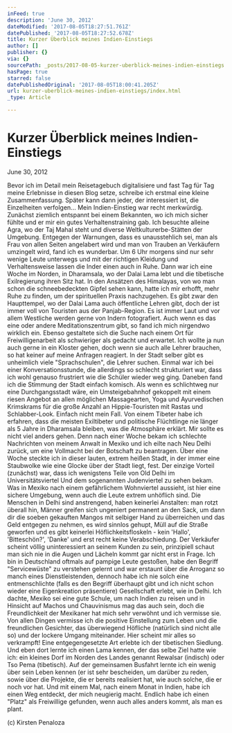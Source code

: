 ```yaml
---
inFeed: true
description: 'June 30, 2012'
dateModified: '2017-08-05T18:27:51.761Z'
datePublished: '2017-08-05T18:27:52.678Z'
title: Kurzer Überblick meines Indien-Einstiegs
author: []
publisher: {}
via: {}
sourcePath: _posts/2017-08-05-kurzer-uberblick-meines-indien-einstiegs.md
hasPage: true
starred: false
datePublishedOriginal: '2017-08-05T18:00:41.205Z'
url: kurzer-uberblick-meines-indien-einstiegs/index.html
_type: Article

---
```

# **Kurzer Überblick meines Indien-Einstiegs**

June 30, 2012

Bevor ich im Detail mein Reisetagebuch digitalisiere und fast Tag für Tag meine Erlebnisse in diesen Blog setze, schreibe ich erstmal eine kleine Zusammenfassung. Später kann dann jeder, der interessiert ist, die Einzelheiten verfolgen... Mein Indien-Einstieg war recht merkwürdig. Zunächst ziemlich entspannt bei einem Bekannten, wo ich mich sicher fühlte und er mir ein gutes Verhaltenstraining gab. Ich besuchte alleine Agra, wo der Taj Mahal steht und diverse Weltkulturerbe-Stätten der Umgebung. Entgegen der Warnungen, dass es unausstehlich sei, man als Frau von allen Seiten angelabert wird und man von Trauben an Verkäufern umzingelt wird, fand ich es wunderbar. Um 6 Uhr morgens sind nur sehr wenige Leute unterwegs und mit der richtigen Kleidung und Verhaltensweise lassen die Inder einen auch in Ruhe. Dann war ich eine Woche im Norden, in Dharamsala, wo der Dalai Lama lebt und die tibetische Exilregierung ihren Sitz hat. In den Ansätzen des Himalayas, von wo man schon die schneebedeckten Gipfel sehen kann, hatte ich mir erhofft, mehr Ruhe zu finden, um der spirituellen Praxis nachzugehen. Es gibt zwar den Haupttempel, wo der Dalai Lama auch öffentliche Lehren gibt, doch der ist immer voll von Touristen aus der Panjab-Region. Es ist immer Laut und vor allem Westliche werden gerne von Indern fotografiert. Auch wenn es das eine oder andere Meditationszentrum gibt, so fand ich mich nirgendwo wirklich ein. Ebenso gestaltete sich die Suche nach einem Ort für Freiwilligenarbeit als schwieriger als gedacht und erwartet. Ich wollte ja nun auch gerne in ein Kloster gehen, doch wenn sie auch alle Lehrer brauchen, so hat keiner auf meine Anfragen reagiert. In der Stadt selber gibt es unheimlich viele "Sprachschulen", die Lehrer suchen. Einmal war ich bei einer Konversationsstunde, die allerdings so schlecht strukturiert war, dass ich wohl genauso frustriert wie die Schüler wieder weg ging. Daneben fand ich die Stimmung der Stadt einfach komisch. Als wenn es schlichtweg nur eine Durchgangsstadt wäre, ein Umsteigebahnhof gekoppelt mit einem riesen Angebot an allen möglichen Massagearten, Yoga und Ayurvedischen Krimskrams für die große Anzahl an Hippie-Touristen mit Rastas und Schlabber-Look. Einfach nicht mein Fall. Von einem Tibeter habe ich erfahren, dass die meisten Exiltibeter und politische Flüchtlinge nie länger als 5 Jahre in Dharamsala bleiben, was die Atmosphäre erklärt. Mir sollte es nicht viel anders gehen. Denn nach einer Woche bekam ich schlechte Nachrichten von meinem Anwalt in Mexiko und ich eilte nach Neu Delhi zurück, um eine Vollmacht bei der Botschaft zu beantragen. Über eine Woche steckte ich in dieser lauten, extrem heißen Stadt, in der immer eine Staubwolke wie eine Glocke über der Stadt liegt, fest. Der einzige Vorteil (zunächst) war, dass ich wenigstens Teile von Old Delhi im Universitätsviertel Und dem sogenannten Judenviertel zu sehen bekam. Was in Mexiko nach einem gefährlichem Wohnviertel aussieht, ist hier eine sichere Umgebung, wenn auch die Leute extrem unhöflich sind. Die Menschen in Delhi sind anstrengend, haben keinerlei Anstalten: man rotzt überall hin, Männer greifen sich ungeniert permanent an den Sack, um dann dir die soeben gekauften Mangos mit selbiger Hand zu überreichen und das Geld entgegen zu nehmen, es wird sinnlos gehupt, Müll auf die Straße geworfen und es gibt keinerlei Höflichkeitsfloskeln - kein 'Hallo', 'Bitteschön?', 'Danke' und erst recht keine Verabschiedung. Der Verkäufer scheint völlig uninteressiert an seinem Kunden zu sein, prinzipiell schaut man sich nie in die Augen und Lächeln kommt gar nicht erst in Frage. Ich bin in Deutschland oftmals auf pampige Leute gestoßen, habe den Begriff "Servicewüste" zu verstehen gelernt und war erstaunt über die Arroganz so manch eines Dienstleistenden, dennoch habe ich nie solch eine entmenschlichte (falls es den Begriff überhaupt gibt und ich nicht schon wieder eine Eigenkreation präsentiere) Gesellschaft erlebt, wie in Delhi. Ich dachte, Mexiko sei eine gute Schule, um nach Indien zu reisen und in Hinsicht auf Machos und Chauvinismus mag das auch sein, doch die Freundlichkeit der Mexikaner hat mich sehr verwöhnt und ich vermisse sie. Von allen Dingen vermisse ich die positive Einstellung zum Leben und die freundlichen Gesichter, das überwiegend Höfliche (natürlich sind nicht alle so) und der lockere Umgang miteinander. Hier scheint mir alles so verkrampft! Eine entgegengesetzte Art erlebte ich der tibetischen Siedlung. Und eben dort lernte ich einen Lama kennen, der das selbe Ziel hatte wie ich: ein kleines Dorf im Norden des Landes genannt Rewalsar (indisch) oder Tso Pema (tibetisch). Auf der gemeinsamen Busfahrt lernte ich ein wenig über sein Leben kennen (er ist sehr bescheiden, um darüber zu reden, sowie über die Projekte, die er bereits realisiert hat, wie auch solche, die er noch vor hat. Und mit einem Mal, nach einem Monat in Indien, habe ich einen Weg entdeckt, der mich neugierig macht. Endlich habe ich einen "Platz" als Freiwillige gefunden, wenn auch alles anders kommt, als man es plant.

(c) Kirsten Penaloza